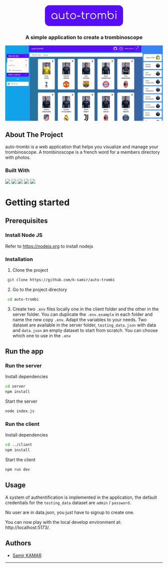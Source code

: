 </br>
</br>

<div align="center">
  <picture>
    <img src="https://github.com/k-samir/auto-trombi/blob/main/img/auto-trombi.png" width="250" alt="Logo"/>
  </picture>
  
  <h3 align="center">A simple application to create a trombinoscope</h3>
  </a>
</div>

![autotrombi screenshot](https://github.com/k-samir/auto-trombi/blob/main/img/auto-trombi-screenshot.png)

## About The Project
auto-trombi is a web application that helps you visualize and manage your trombinoscope. A trombinoscope is a french word for a members directory with photos.

### Built With

<div>
<img src="https://img.shields.io/badge/-ReactJs-61DAFB?logo=react&logoColor=white&style=for-the-badge" />
<img src="https://img.shields.io/badge/vite-%23646CFF.svg?style=for-the-badge&logo=vite&logoColor=white" />
<img src="https://img.shields.io/badge/tailwindcss-%2338B2AC.svg?style=for-the-badge&logo=tailwind-css&logoColor=white"/>
<img src="https://img.shields.io/badge/node.js-6DA55F?style=for-the-badge&logo=node.js&logoColor=white"/>
<img src="https://img.shields.io/badge/express.js-%23404d59.svg?style=for-the-badge&logo=express&logoColor=%2361DAFB"/>
</div>


# Getting started

## Prerequisites

### Install Node JS
Refer to https://nodejs.org to install nodejs

### Installation

1. Clone the project
```bash
 git clone https://github.com/k-samir/auto-trombi
```
2. Go to the project directory
```bash
 cd auto-trombi
```
3. Create two `.env` files locally one in the client folder and the other in the server folder. You can duplicate the `.env.example` in each folder and name the new copy `.env`. Adapt the variables to your needs. Two dataset are available in the server folder, `testing_data.json` with data and `data.json` an empty dataset to start from scratch. You can choose which one to use in the `.env`

## Run the app

### Run the server

Install dependencies

```bash
cd server
npm install
```

Start the server

```bash
node index.js
```

### Run the client

Install dependencies

```bash
cd ../client
npm install
```

Start the client

```bash
npm run dev
```

## Usage

A system of authentification is implemented in the application, the default credentials for the `testing_data` dataset are `admin` / `password`.

No user are in data.json, you just have to signup to create one.


You can now play with the local develop environment at: http://localhost:5173/.

## Authors

- [Samir KAMAR](https://github.com/k-samir)
---
